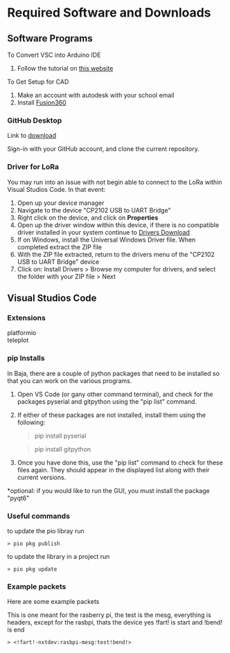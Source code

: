 # Required Software and Downloads

## Software Programs
To Convert VSC into Arduino IDE
1. Follow the tutorial on [this website](https://www.circuitstate.com/tutorials/how-to-use-vs-code-for-creating-and-uploading-arduino-sketches/)


To Get Setup for CAD
1. Make an account with autodesk with your school email
2. Install [Fusion360](https://www.autodesk.com/products/fusion-360/overview?term=1-YEAR&tab=subscription)

### GitHub Desktop

Link to [download](https://docs.github.com/en/enterprise-cloud@latest/desktop/installing-and-authenticating-to-github-desktop/installing-github-desktop)

Sign-in with your GitHub account, and clone the current repository.

### Driver for LoRa
You may run into an issue with not begin able to connect to the LoRa within Visual Studios Code. In that event:

1. Open up your device manager
2. Navigate to the device "CP2102 USB to UART Bridge"
3. Right click on the device, and click on **Properties**
4. Open up the driver window within this device, if there is no compatible driver installed in your system continue to [Drivers Download](https://www.silabs.com/developers/usb-to-uart-bridge-vcp-drivers?tab=downloads)
5. If on Windows, install the Universal Windows Driver file. When completed extract the ZIP file
6. With the ZIP file extracted, return to the drivers menu of the "CP2102 USB to UART Bridge" device
7. Click on: Install Drivers > Browse my computer for drivers, and select the folder with your ZIP file > Next


## Visual Studios Code

### Extensions
platformio  
teleplot

### pip Installs
In Baja, there are a couple of python packages that need to be installed so that you can work on the various programs.
1. Open VS Code (or gany other command terminal), and check for the packages pyserial and gitpython using the "pip list" command.

2. If either of these packages are not installed, install them using the following:

    > pip install pyserial

    > pip install gitpython

3. Once you have done this, use the "pip list" command to check for these files again. They should appear in the displayed list along with their current versions.

*optional: if you would like to run the GUI, you must install the package "pyqt6"

### Useful commands

to update the pio libray run

    > pio pkg publish

to update the library in a project run

    > pio pkg update

### Example packets

Here are some example packets 

This is one meant for the rasberry pi, the test is the mesg, everything is headers, except for the rasbpi, thats the device
yes !fart! is start
and !bend! is end

    > <!fart!-nxtdev:rasbpi-mesg:test!bend!>


    